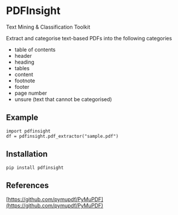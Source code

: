 # PDFInsight
Text Mining &amp; Classification Toolkit

Extract and categorise text-based PDFs into the following categories
- table of contents
- header
- heading
- tables
- content
- footnote
- footer
- page number
- unsure (text that cannot be categorised)

## Example
```
import pdfinsight
df = pdfinsight.pdf_extractor("sample.pdf")
```

## Installation
`pip install pdfinsight`

## References
[https://github.com/pymupdf/PyMuPDF](https://github.com/pymupdf/PyMuPDF)